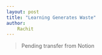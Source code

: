 ```yaml
---
layout: post
title: "Learning Generates Waste"
author: 
    Rachit 
---
```


> Pending transfer from Notion
